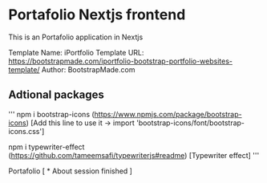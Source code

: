 # Portafolio Nextjs frontend

This is an Portafolio application in Nextjs

Template Name: iPortfolio
Template URL: https://bootstrapmade.com/iportfolio-bootstrap-portfolio-websites-template/
Author: BootstrapMade.com

## Adtional packages
'''
npm i bootstrap-icons (https://www.npmjs.com/package/bootstrap-icons) [Add this line to use it -> import 'bootstrap-icons/font/bootstrap-icons.css']

npm i typewriter-effect (https://github.com/tameemsafi/typewriterjs#readme) [Typewriter effect]
'''

Portafolio
[
	* About session finished
]